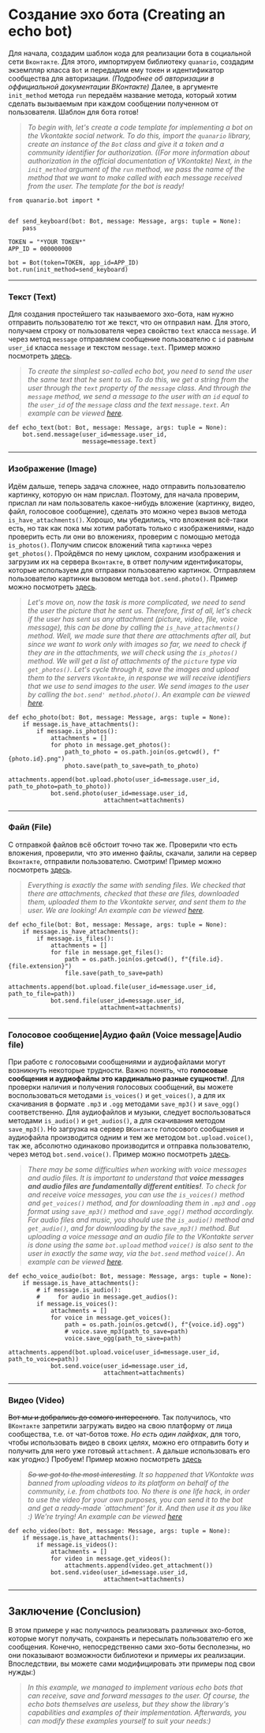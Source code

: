 # Создание эхо бота (Creating an echo bot)

Для начала, создадим шаблон кода для реализации бота в социальной сети `Вконтакте`. Для этого, импортируем библиотеку `quanario`, создадим экземпляр класса `Bot` и передадим ему токен и идентификатор сообщества для авторизации. *(Подробнее об авторизации в оффициальной документации ВКонтакте)* Далее, в аргументе `init_method` метода `run` передаём название метода, который хотим сделать вызываемым при каждом сообщении полученном от пользователя. Шаблон для бота готов!
> *To begin with, let's create a code template for implementing a bot on the Vkontakte social network. To do this, import the `quanario` library, create an instance of the `Bot` class and give it a token and a community identifier for authorization. *((For more information about authorization in the official documentation of VKontakte)* Next, in the `init_method` argument of the `run` method, we pass the name of the method that we want to make called with each message received from the user. The template for the bot is ready!*
```Python3
from quanario.bot import *


def send_keyboard(bot: Bot, message: Message, args: tuple = None):
    pass

TOKEN = "*YOUR TOKEN*"
APP_ID = 000000000

bot = Bot(token=TOKEN, app_id=APP_ID)
bot.run(init_method=send_keyboard)
```
---
### Текст (Text)
Для создания простейшего так называемого эхо-бота, нам нужно отправить пользователю тот же текст, что он отправил нам. Для этого, получаем строку от пользователя через свойство `text` класса `message`. И через метод `message` отправляем сообщение пользователю с `id` равным `user_id` класса `message` и текстом `message.text`. Пример можно посмотреть [здесь](text.py).
>*To create the simplest so-called echo bot, you need to send the user the same text that he sent to us. To do this, we get a string from the user through the `text` property of the `message` class. And through the `message` method, we send a message to the user with an `id` equal to the `user_id` of the `message` class and the text `message.text`. An example can be viewed [here](text.py).*
```Python3
def echo_text(bot: Bot, message: Message, args: tuple = None):
    bot.send.message(user_id=message.user_id, 
                     message=message.text)
```
---
### Изображение (Image)
Идём дальше, теперь задача сложнее, надо отправить пользователю картинку, которую он нам прислал. Поэтому, для начала проверим, прислал ли нам пользователь какое-нибудь вложение (картинку, видео, файл, голосовое сообщение), сделать это можно через вызов метода `is_have_attachments()`. Хорошо, мы убедились, что вложения всё-таки есть, но так как пока мы хотим работать только с изображениями, надо проверить есть ли они во вложениях, проверим с помощью метода `is_photos()`. Получим список вложений типа `картинка` через `get_photos()`. Пройдёмся по нему циклом, сохраним изображения и загрузим их на сервера `Вконтакте`, в ответ получим идентификаторы, которые используем для отправки пользователю картинок. Отправляем пользователю картинки вызовом метода `bot.send.photo()`. Пример можно посмотреть [здесь](photo.py).
>*Let's move on, now the task is more complicated, we need to send the user the picture that he sent us. Therefore, first of all, let's check if the user has sent us any attachment (picture, video, file, voice message), this can be done by calling the `is_have_attachments()` method. Well, we made sure that there are attachments after all, but since we want to work only with images so far, we need to check if they are in the attachments, we will check using the `is_photos()` method. We will get a list of attachments of the `picture` type via `get_photos()`. Let's cycle through it, save the images and upload them to the servers `Vkontakte`, in response we will receive identifiers that we use to send images to the user. We send images to the user by calling the `bot.send' method.photo()`. An example can be viewed [here](photo.py).*
```Python3
def echo_photo(bot: Bot, message: Message, args: tuple = None):
    if message.is_have_attachments(): 
        if message.is_photos():
            attachments = []
            for photo in message.get_photos():
                path_to_photo = os.path.join(os.getcwd(), f"{photo.id}.png") 
                photo.save(path_to_save=path_to_photo)
                attachments.append(bot.upload.photo(user_id=message.user_id, path_to_photo=path_to_photo))
            bot.send.photo(user_id=message.user_id,
                           attachment=attachments)
```
---
### Файл (File)
С отправкой файлов всё обстоит точно так же. Проверили что есть вложения, проверили, что это именно файлы, скачали, залили на сервер `Вконтакте`, отправили пользователю. Смотрим! Пример можно посмотреть [здесь](file.py).
>*Everything is exactly the same with sending files. We checked that there are attachments, checked that these are files, downloaded them, uploaded them to the Vkontakte server, and sent them to the user. We are looking! An example can be viewed [here](file.py).*
```Python3
def echo_file(bot: Bot, message: Message, args: tuple = None):
    if message.is_have_attachments():
        if message.is_files():
            attachments = []
            for file in message.get_files():
                path = os.path.join(os.getcwd(), f"{file.id}.{file.extension}")
                file.save(path_to_save=path)
                attachments.append(bot.upload.file(user_id=message.user_id, path_to_file=path))
            bot.send.file(user_id=message.user_id,
                          attachment=attachments)
```
---
### Голосовое сообщение|Аудио файл (Voice message|Audio file)
При работе с голосовыми сообщениями и аудиофайлами могут возникнуть некоторые трудности. Важно понять, что **голосовые сообщения и аудиофайлы это кардинально разные сущности!**. Для проверки наличия и получения голосовых сообщений, вы можете воспользоваться методами `is_voices()` и `get_voices()`, а для их скачивания в формате `.mp3` и `.ogg` методами `save_mp3()` и `save_ogg()` соответственно. Для аудиофайлов и музыки, следует воспользоваться методами `is_audio()` и `get_audios()`, а для скачивания методом `save_mp3()`. Но загрузка на сервер `ВКонтакте` голосового сообщения и аудиофайла производится одним и тем же методом `bot.upload.voice()`, так же, абсолютно одинаково производится и отправка пользователю, через метод `bot.send.voice()`.  Пример можно посмотреть [здесь](audio.py).
>*There may be some difficulties when working with voice messages and audio files. It is important to understand that **voice messages and audio files are fundamentally different entities!**. To check for and receive voice messages, you can use the `is_voices()` method and `get_voices()` method, and for downloading them in `.mp3` and `.ogg` format using `save_mp3()` method and `save_ogg()` method accordingly. For audio files and music, you should use the `is_audio()` method and `get_audio()`, and for downloading by the `save_mp3()` method. But uploading a voice message and an audio file to the VKontakte server is done using the same `bot.upload` method `voice()` is also sent to the user in exactly the same way, via the `bot.send` method `voice()`. An example can be viewed [here](audio.py ).*
```Python3
def echo_voice_audio(bot: Bot, message: Message, args: tuple = None):
    if message.is_have_attachments():
        # if message.is_audio():               
        #     for audio in message.get_audios():
        if message.is_voices(): 
            attachments = []
            for voice in message.get_voices(): 
                path = os.path.join(os.getcwd(), f"{voice.id}.ogg")
                # voice.save_mp3(path_to_save=path)
                voice.save_ogg(path_to_save=path)
                attachments.append(bot.upload.voice(user_id=message.user_id, path_to_voice=path))
            bot.send.voice(user_id=message.user_id,
                           attachment=attachments)
```
---
### Видео (Video)
~~Вот мы и добрались до сомого интересного~~. Так получилось, что `ВКонтакте` запретили загружать видео на свою платформу от лица сообщества, т.е. от чат-ботов тоже. _Но есть один лайфхак_, для того, чтобы использовать видео в своих целях, можно его отправить боту и получить для него уже готовый `attachment`. А дальше использовать его как угодно:) Пробуем! Пример можно посмотреть [здесь](video.py)
>*~~So we got to the most interesting~~. It so happened that VKontakte was banned from uploading videos to its platform on behalf of the community, i.e. from chatbots too. _No there is one life hack_, in order to use the video for your own purposes, you can send it to the bot and get a ready-made `attachment' for it. And then use it as you like :) We're trying! An example can be viewed [here](video.py)*
```Python3
def echo_video(bot: Bot, message: Message, args: tuple = None):
    if message.is_have_attachments(): 
        if message.is_videos():
            attachments = []
            for video in message.get_videos():  
                attachments.append(video.get_attachment())
            bot.send.video(user_id=message.user_id,
                           attachment=attachments) 
```
---
## Заключение (Conclusion)
В этом примере у нас получилось реализовать различных эхо-ботов, которые могут получать, сохранять и пересылать пользователю его же сообщения. Конечно, непосредственно сами эхо-боты бесполезны, но они показывают возможности библиотеки и примеры их реализации. Впоследствии, вы можете сами модифицировать эти примеры под свои нужды:)
>*In this example, we managed to implement various echo bots that can receive, save and forward messages to the user. Of course, the echo bots themselves are useless, but they show the library's capabilities and examples of their implementation. Afterwards, you can modify these examples yourself to suit your needs:)*